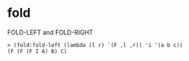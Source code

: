 # fold
FOLD-LEFT and FOLD-RIGHT

```
> (fold:fold-left (lambda (l r) `(F ,l ,r)) 'i '(a b c))
(F (F (F I A) B) C)
```

